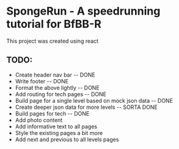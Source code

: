 # SpongeRun - A speedrunning tutorial for BfBB-R

This project was created using react

## TODO:
* Create header nav bar -- DONE
* Write footer -- DONE
* Format the above lightly -- DONE
* Add routing for tech pages -- DONE
* Build page for a single level based on mock json data -- DONE
* Create deeper json data for more levels -- SORTA DONE
* Build pages for tech -- DONE
* Add photo content
* Add informative text to all pages
* Style the existing pages a bit more
* Add next and previous to all levels pages

